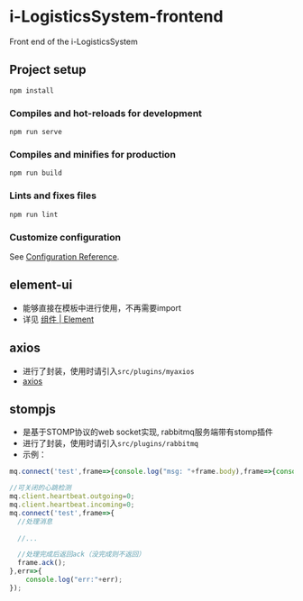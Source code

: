 # i-LogisticsSystem-frontend

Front end of the i-LogisticsSystem


## Project setup
```
npm install
```

### Compiles and hot-reloads for development
```
npm run serve
```

### Compiles and minifies for production
```
npm run build
```

### Lints and fixes files
```
npm run lint
```

### Customize configuration
See [Configuration Reference](https://cli.vuejs.org/config/).

## element-ui
+ 能够直接在模板中进行使用，不再需要import
+ 详见 [组件 | Element](https://element.eleme.cn/#/zh-CN/component/)

## axios
+ 进行了封装，使用时请引入`src/plugins/myaxios`
+ [axios](https://github.com/axios/axios)

## stompjs
+ 是基于STOMP协议的web socket实现, rabbitmq服务端带有stomp插件
+ 进行了封装，使用时请引入`src/plugins/rabbitmq`
+ 示例：
```js
mq.connect('test',frame=>{console.log("msg: "+frame.body),frame=>{console.log("err: "+frame)}})

```

```js
//可关闭的心跳检测
mq.client.heartbeat.outgoing=0;
mq.client.heartbeat.incoming=0;
mq.connect('test',frame=>{
  //处理消息
  
  //...

  //处理完成后返回ack（没完成则不返回）
  frame.ack();
},err=>{
    console.log("err:"+err);
});
```
